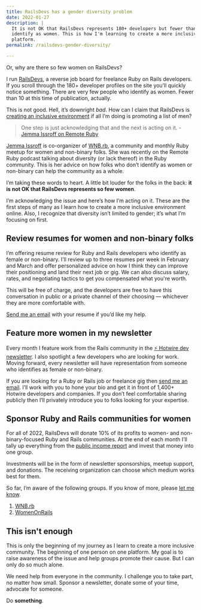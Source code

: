 ```yaml
---
title: RailsDevs has a gender diversity problem
date: 2022-01-27
description: |
  It is not OK that RailsDevs represents 180+ developers but fewer than 10
  identify as women. This is how I'm learning to create a more inclusive
  platform.
permalink: /railsdevs-gender-diversity/

---
```


Or, why are there so few women on RailsDevs?

I run [RailsDevs](https://railsdevs.com), a reverse job board for freelance Ruby on Rails developers. If you scroll through the 180+ developer profiles on the site you’ll quickly notice something. There are very few people who identify as women. Fewer than 10 at this time of publication, actually.

This is not good. Hell, it’s downright *bad*. How can I claim that RailsDevs is [creating an inclusive environment](https://railsdevs.com/about) if all I’m doing is promoting a list of men?

> One step is just acknowledging that and the next is acting on it. - [Jemma Issroff on Remote Ruby](https://overcast.fm/+NfJEy2xzI/13:52)

[Jemma Issroff](https://twitter.com/JemmaIssroff) is co-organizer of [WNB.rb](https://twitter.com/wnb_rb), a community and monthly Ruby meetup for women and non-binary folks. She was recently on the Remote Ruby podcast talking about diversity (or lack thereof) in the Ruby community. This is her advice on how folks who don’t identify as women or non-binary can help the community as a whole.

I’m taking these words to heart. A little bit louder for the folks in the back: **it is not OK that RailsDevs represents so few women**.

I’m acknowledging the issue and here’s how I’m acting on it. These are the first steps of many as I learn how to create a more inclusive environment online. Also, I recognize that diversity isn’t limited to gender; it’s what I’m focusing on first.

## Review resumes for women and non-binary folks

I’m offering resume review for Ruby and Rails developers who identify as female or non-binary. I’ll review up to three resumes per week in February and March and offer personalized advice on how I think they can improve their positioning and land their next job or gig. We can also discuss salary, rates, and negotiating tactics to get you compensated what you're worth.

This will be free of charge, and the developers are free to have this conversation in public or a private channel of their choosing — whichever they are more comfortable with.

[Send me an email](mailto:joe@masilotti.com) with your resume if you’d like my help.

## Feature more women in my newsletter

Every month I feature work from the Rails community in the [⚡️ Hotwire dev newsletter](/hotwire). I also spotlight a few developers who are looking for work. Moving forward, every newsletter will have representation from someone who identifies as female or non-binary.

If you are looking for a Ruby or Rails job or freelance gig then [send me an email](mailto:joe@masilotti.com). I’ll work with you to hone your bio and get it in front of 1,400+ Hotwire developers and companies. If you don’t feel comfortable sharing publicly then I’ll privately introduce you to folks looking for your expertise.

## Sponsor Ruby and Rails communities for women

For all of 2022, RailsDevs will donate 10% of its profits to women- and non-binary-focused Ruby and Rails communities. At the end of each month I’ll tally up everything from the [public income report](https://railsdevs.com/open) and invest that money into one group.

Investments will be in the form of newsletter sponsorships, meetup support, and donations. The receiving organization can choose which medium works best for them.

So far, I’m aware of the following groups. If you know of more, please [let me know](mailto:joe@masilotti.com).

1. [WNB.rb](https://twitter.com/wnb_rb)
1. [WomenOnRails](https://twitter.com/womenonrails)

## This isn't enough

This is only the beginning of my journey as I learn to create a more inclusive community. The beginning of one person on one platform. My goal is to raise awareness of the issue and help groups promote their cause. But I can only do so much alone.

We need help from everyone in the community. I challenge you to take part, no matter how small. Sponsor a newsletter, donate some of your time, advocate for someone.

Do **something**.
